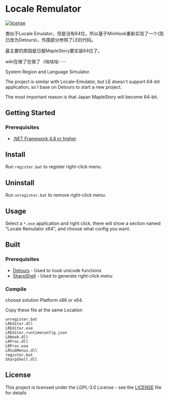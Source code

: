 # Locale Remulator

[![license](https://img.shields.io/github/license/InWILL/Locale_Remulator.svg)](https://www.gnu.org/licenses/lgpl-3.0.en.html)

类似于Locale Emulator，但是没有64位，所以基于MinHook重新实现了一个(现已改为Detours)，外围部分参照了LE的代码。

最主要的原因是日服MapleStory要实装64位了。

wiki在做了在做了（咕咕咕······

System Region and Language Simulator.

The project is similar with Locale-Emulator, but LE doesn't support 64-bit application, so I base on Detours to start a new project.

The most important reason is that Japan MapleStory will become 64-bit.

## Getting Started

### Prerequisites

* [.NET Framework 4.8 or higher](https://dotnet.microsoft.com/en-us/download/dotnet-framework/net48)

## Install

Run `register.bat` to register right-click menu.

## Uninstall

Run `unregister.bat` to remove right-click menu.

## Usage

Select a `*.exe` application and right click, there will show a section named "Locale Remulator x64", and choose what config you want.

## Built

### Prerequisites

* [Detours](https://github.com/microsoft/Detours) - Used to hook unicode functions
* [SharpShell](https://github.com/dwmkerr/sharpshell) - Used to generate right-click menu

### Compile
choose solution Platform x86 or x64.

Copy these file at the same Location

```
unregister.bat
LREditor.dll
LREditor.exe
LREditor.runtimeconfig.json
LRHook.dll
LRProc.dll
LRProc.exe
LRSubMenus.dll
register.bat
SharpShell.dll
```

## License

This project is licensed under the LGPL-3.0 License - see the [LICENSE](LICENSE) file for details
